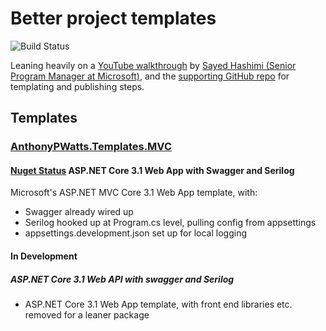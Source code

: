 # Better project templates

![Build Status](https://github.com/AnthonyPWatts/ProjectTemplates/actions/workflows/dotnet.yml/badge.svg)

Leaning heavily on a [YouTube walkthrough](https://www.youtube.com/watch?v=GDNcxU0_OuE&ab_channel=MicrosoftVisualStudio) by [Sayed Hashimi (Senior Program Manager at Microsoft)](https://github.com/sayedihashimi), and the [supporting GitHub repo](https://github.com/sayedihashimi/template-sample) for templating and publishing steps.

## Templates
### [AnthonyPWatts.Templates.MVC](https://www.nuget.org/packages/AnthonyPWatts.Templates.MVC)
#### [Nuget Status](https://img.shields.io/nuget/v/AnthonyPWatts.Templates.MVC.svg) ASP.NET Core 3.1 Web App with Swagger and Serilog 
Microsoft's ASP.NET MVC Core 3.1 Web App template, with:
* Swagger already wired up
* Serilog hooked up at Program.cs level, pulling config from appsettings
* appsettings.development.json set up for local logging
#### In Development
##### ASP.NET Core 3.1 Web API with swagger and Serilog
* ASP.NET Core 3.1 Web App template, with front end libraries etc. removed for a leaner package 
